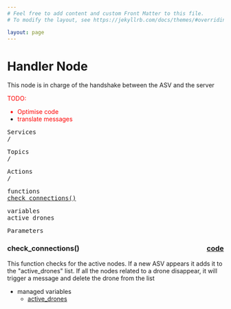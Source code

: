 ```yaml
---
# Feel free to add content and custom Front Matter to this file.
# To modify the layout, see https://jekyllrb.com/docs/themes/#overriding-theme-defaults

layout: page
---
```

<H1>Handler Node</H1> 

This node is in charge of the handshake between the ASV and the server


<FONT COLOR="#ff0000"> TODO:<br>
- Optimise code<br>
- translate messages</FONT>

<pre>
Services
/
</pre>

<pre>
Topics
/
</pre>

<pre>
Actions
/
</pre>

<pre>
functions
<a href="#check_connections">check_connections()</a>
</pre>


<pre>
variables
<a id="self.active_drones">active_drones</a>
</pre>

<pre>
Parameters
</pre>


<!-- %%%%%%%%%%%%%%%%%%%%%%%%% START OF FUNCTION DEFINITIONS AREA %%%%%%%%%%%%%%%%%%%%%%%%%% -->

<!-- %%%%%%%%%%%%%%%%%%%%%%%%%%%%%%%%%% Check connections %%%%%%%%%%%%%%%%%%%%%%%%%%%%%%%%%%%%% -->

<H3>check_connections() <a href="https://github.com/AloePacci/ASV_Loyola_US/blob/main/src/asv_loyola_us_server/asv_loyola_us_server/handler.py" style="float:right;text-align:right;">code</a></H3>
<a id="check_connections"></a>
This function checks for the active nodes. If a new ASV appears it adds it to the "active_drones" list. If all the nodes related to a drone disappear, it will trigger a message and delete the drone from the list

- managed variables
  - <a href="#self.active_drones">active_drones</a>




